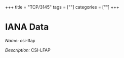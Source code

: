 +++
title = "TCP/3145"
tags = [""]
categories = [""]
+++

# IANA Data

_Name:_ csi-lfap

_Description:_ CSI-LFAP

